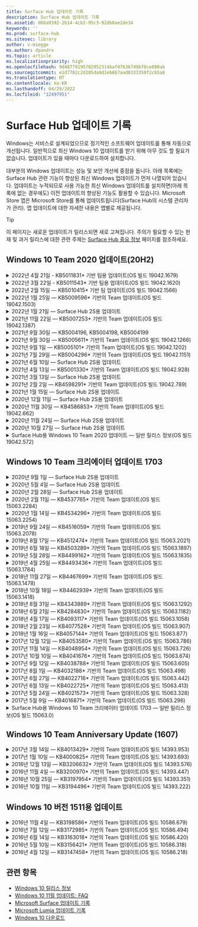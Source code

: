 ```yaml
---
title: Surface Hub 업데이트 기록
description: Surface Hub 업데이트 기록
ms.assetid: d66a9392-2b14-4cb2-95c3-92db0ae2de34
keywords: ''
ms.prod: surface-hub
ms.sitesec: library
author: v-miegge
ms.author: dpandre
ms.topic: article
ms.localizationpriority: high
ms.openlocfilehash: 9d48779195702952314baf07636749b70ce000ab
ms.sourcegitcommit: e1d7782c2d205da9d1eb6b7aad0333350f2cb5a8
ms.translationtype: HT
ms.contentlocale: ko-KR
ms.lasthandoff: 04/29/2022
ms.locfileid: "12497951"
---
```

# <a name="surface-hub-update-history"></a>Surface Hub 업데이트 기록

Windows는 서비스로 설계되었으므로 정기적인 소프트웨어 업데이트를 통해 자동으로 개선됩니다. 일반적으로 최신 Windows 10 업데이트를 받기 위해 아무 것도 할 필요가 없습니다. 업데이트가 있을 때마다 다운로드하여 설치합니다.

대부분의 Windows 업데이트는 성능 및 보안 개선에 중점을 둡니다. 아래 목록에는 Surface Hub 관련 기능이 향상된 최신 Windows 업데이트가 먼저 나열되어 있습니다. 업데이트는 누적되므로 사용 가능한 최신 Windows 업데이트를 설치하면(아래 목록에 없는 경우에도) 이전 업데이트의 향상된 기능도 활용할 수 있습니다. Microsoft Store 앱은 Microsoft Store를 통해 업데이트됩니다(Surface Hub의 시스템 관리자가 관리). 앱 업데이트에 대한 자세한 내용은 앱별로 제공됩니다.

> [!TIP]
> 이 페이지는 새로운 업데이트가 릴리스되면 새로 고쳐집니다. 주의가 필요할 수 있는 현재 및 과거 릴리스에 대한 관련 주제는 [Surface Hub 중요 정보](https://support.microsoft.com/products/surface-devices/surface-hub) 페이지를 참조하세요.

## <a name="windows-10-team-2020-update-20h2"></a>Windows 10 Team 2020 업데이트(20H2)

<details>
<summary>2022년 4월 21일 - KB5011831* 기반 팀용 업데이트(OS 빌드 19042.1679)</summary>

Surface Hub에 대한 이 업데이트는 품질 향상 및 보안 수정 사항을 포함합니다. [Windows 10 업데이트 기록](https://support.microsoft.com/help/4581839/windows-10-update-history)에 설명되어 있지 않은 Surface Hub 주요 업데이트는 다음을 포함합니다.

* "세션 종료"가 "장치에 업데이트가 필요합니다”라는 메시지를 트리거하지 못하도록 하는 수정 끝내기 위해 다시 시작하는 중..." 일부 시나리오에서는 이후에 다시 시작합니다.
* [SurfaceHub CSP](/windows/client-management/mdm/surfacehub-csp#deviceaccount)를 `DOMAIN\username` 형식으로 장치 계정을 구성하는 SyncML 정책과 함께 사용할 수 있도록 수정했습니다.
 
장치 기능 및 서비스 활성화/비활성화에 대한 내용은 [Surface Hub 관리자 가이드](/surface-hub/)를 참조하세요. *[KB5011831](https://support.microsoft.com/help/5011831)
</details>

<details>
<summary>2022년 3월 22일 - KB5011543* 기반 팀용 업데이트(OS 빌드 19042.1620)</summary>

Surface Hub에 대한 이 업데이트는 품질 향상 및 보안 수정 사항을 포함합니다. [Windows 10 업데이트 기록](https://support.microsoft.com/help/4581839/windows-10-update-history)에 설명되어 있지 않은 Surface Hub 주요 업데이트는 다음을 포함합니다.

* 관리자가 [프로그레시브 웹 앱 설치](install-pwa-surface-hub.md)(PWA) 기능을 추가합니다.
* Azure AD에 조인되거나 로컬 관리자 계정으로 구성된 Surface Hub가 컴퓨터 시계를 동기화하지 못할 수 있는 문제를 해결합니다.
* Authenticator 앱에서 모임 및 파일 로그인 제안을 사용하면 사용자가 로그인 프로세스를 반복해야 하는 문제를 해결합니다.
 
장치 기능 및 서비스 활성화/비활성화에 대한 내용은 [Surface Hub 관리자 가이드](/surface-hub/)를 참조하세요. *[KB5011543](https://support.microsoft.com/help/5011543)
</details>

<details>
<summary>2022년 2월 15일 — KB5010415* 기반 팀 업데이트(OS 빌드 19042.1566)</summary>

Surface Hub에 대한 이 업데이트는 품질 향상 및 보안 수정 사항을 포함합니다. Surface Hub에 대한 주요 업데이트는 [Windows 10 Team 2020 업데이트 2](surface-hub-2020-update-whats-new.md#windows-10-team-2020-update-2)에 요약되어 있으며 다음과 같은 기능도 포함되어 있습니다.

* 장치 계정을 설정하는 동안 Exchange 서비스를 사용하지 않도록 설정할 수 있는 수정 사항입니다.
* 온-프레미스 Exchange 사서함을 사용할 때 일부 장치 계정 설정 시나리오의 안정성이 개선되었습니다.
* SurfaceHub CSP를 사용할 때 일부 MDM 정책 설정 시나리오의 안정성을 개선합니다.
* 비즈니스용 Skype를 사용할 때 들어오는 통화 시나리오의 안정성을 개선합니다.

장치 기능 및 서비스 활성화/비활성화에 대한 내용은 [Surface Hub 관리자 가이드](/surface-hub/)를 참조하세요. *[KB5010415](https://support.microsoft.com/help/5010415)
</details>

<details>
<summary>2022년 1월 25일 — KB5009596* 기반의 Team 업데이트(OS 빌드 19042.1503)</summary>

Surface Hub에 대한 이 업데이트는 품질 향상 및 보안 수정 사항을 포함합니다. [Windows 10 업데이트 기록](https://support.microsoft.com/help/4581839/windows-10-update-history)에 설명되어 있지 않은 Surface Hub 주요 업데이트는 다음을 포함합니다.

* Surface Hub가 구성된 Azure Log Analytics 작업 영역에 데이터를 보고할 수 없는 문제를 해결합니다.
* 비즈니스용 Skype 모임을 Surface Hub의 시작 화면에서 시작하면 최소화하지 못한 SfB 클라이언트가 완전히 최대화될 수 있는 문제를 해결합니다.
* Azure AD에 조인한 Surface Hub가 모임에 초대받은 사람 목록으로 모임 및 파일 로그인을 미리 채우지 않은 문제를 해결합니다.
* 일부 온-프레미스 시나리오에서 장치 계정 암호 회전을 사용할 수 없는 문제를 해결합니다.

장치 기능 및 서비스 활성화/비활성화에 대한 내용은 [Surface Hub 관리자 가이드](/surface-hub/)를 참조하세요. *[KB5009596](https://support.microsoft.com/help/5009596)
</details>

<details>
<summary>2022년 1월 21일 — Surface Hub 2S용 업데이트</summary>

이 업데이트는 Surface Hub 2S에만 적용되며 아래에 설명된 드라이버 및 펌웨어 업데이트를 제공합니다.

* Surface UEFI 업데이트 - 694.3924.768.0
  * 시스템 보안과 안정성을 개선합니다.
* Intel(R) 관리 엔진 인터페이스 드라이버 - 2120.100.0.1085
  * 시스템 보안과 안정성을 개선합니다.
</details>

<details>
<summary>2021년 11월 22일 — KB5007253* 기반의 Team 업데이트(OS 빌드 19042.1387)</summary>

Surface Hub에 대한 이 업데이트는 품질 향상 및 보안 수정 사항을 포함합니다. [Windows 10 업데이트 기록](https://support.microsoft.com/help/4581839/windows-10-update-history)에 설명되어 있지 않은 Surface Hub 주요 업데이트는 다음을 포함합니다.

* MDM 정책을 사용하여 Surface Hub에서 '식별 이름'을 설정할 때 32자 제한을 적용하는 수정 사항입니다.
* 0에서 1(허용되는 저장소 카드) 값으로 되돌릴 때 AllowStorageCard MDM 정책 동작을 수정하는 수정 사항입니다.
* Edge(Chromium) 브라우저가 연결된 USB 드라이브를 포함하여 파일 탐색기에서 액세스할 수 있는 동일한 파일 위치에 액세스할 수 있도록 하려면 업데이트하세요.

장치 기능 및 서비스 활성화/비활성화에 대한 내용은 [Surface Hub 관리자 가이드](/surface-hub/)를 참조하세요. *[KB5007253](https://support.microsoft.com/help/5007253)
</details>

<details>
<summary>2021년 9월 30일 — KB5004196, KB5004198, KB5004199</summary>

이러한 Surface Hub 업데이트는 Teams 룸 클라이언트, Teams 관리 센터 에이전트, 회의실 룸 에이전트를 제공합니다. 주요 기능은 [Surface Hub의 Teams 룸](surface-hub-teams-rooms.md)에 요약되어 있습니다.
 
장치 기능 및 서비스 활성화/비활성화에 대한 내용은 [Surface Hub 관리자 가이드](/surface-hub/)를 참조하세요.
</details>

<details>
<summary>2021년 9월 30일 — KB5005611* 기반의 Team 업데이트(OS 빌드 19042.1266)</summary>

Surface Hub에 대한 이 업데이트는 품질 향상 및 보안 수정 사항을 포함합니다. [Windows 10 업데이트 기록](https://support.microsoft.com/help/4581839/windows-10-update-history)에 설명되어 있지 않은 Surface Hub 주요 업데이트는 다음을 포함합니다.

* 모임 모드 1(Teams 선호/SfB 사용 가능)을 모드 2 기능(Teams 전용)으로 바꿉니다. 두 설정 중 하나를 사용할 수 있지만 두 설정은 모두 동일합니다.

장치 기능 및 서비스 활성화/비활성화에 대한 내용은 [Surface Hub 관리자 가이드](/surface-hub/)를 참조하세요. *[KB5005611](https://support.microsoft.com/help/5005611)
</details>

<details>
<summary>2021년 9월 1일 — KB5005101* 기반의 Team 업데이트(OS 빌드 19042.1202)</summary>

Surface Hub에 대한 이 업데이트는 품질 향상 및 보안 수정 사항을 포함합니다. Surface Hub에 대한 주요 업데이트는 [Windows 10 Team 2020 업데이트 1](surface-hub-2020-update-whats-new.md#windows-10-team-2020-update-1)에 요약되어 있으며 다음과 같은 기능도 포함되어 있습니다.

* 온-프레미스 Exchange 사서함을 사용할 때 일부 장치 계정 설정 시나리오의 안정성이 개선되었습니다.

장치 기능 및 서비스 활성화/비활성화에 대한 내용은 [Surface Hub 관리자 가이드](/surface-hub/)를 참조하세요. *[KB5005101](https://support.microsoft.com/help/5005101)
</details>

<details>
<summary>2021년 7월 29일 — KB5004296* 기반의 Team 업데이트(OS 빌드 19042.1151)</summary>

Surface Hub에 대한 이 업데이트는 품질 향상 및 보안 수정 사항을 포함합니다. [Windows 10 업데이트 기록](https://support.microsoft.com/help/4581839/windows-10-update-history)에 설명되어 있지 않은 Surface Hub 주요 업데이트는 다음을 포함합니다.

* "로그 수집" 기능으로 업데이트하여 Windows 진단 데이터를 CSV 형식으로 포함할 수 있습니다.
* 종료 세션 정리가 Edge Chromium과 관련된 모든 데이터를 완전히 제거하도록 하는 수정 사항입니다.
* Authenticator 앱을 사용할 때 Azure AD 조인 Surface Hub를 사용하는 일부 개인 로그인 시나리오를 개선합니다.

장치 기능 및 서비스 활성화/비활성화에 대한 내용은 [Surface Hub 관리자 가이드](/surface-hub/)를 참조하세요. *[KB5004296](https://support.microsoft.com/help/5004296)
</details>

<details>
<summary>2021년 6월 10일 — Surface Hub 2S용 업데이트</summary>

이 업데이트는 Surface Hub 2S에만 적용되며 아래에 설명된 드라이버 및 펌웨어 업데이트를 제공합니다.

* Surface UEFI 업데이트 - 694.3751.768.0
  * 중요한 보안 취약성을 해결하고 시스템 안정성을 개선합니다.
* Surface ME 펌웨어 업데이트 - 11.8.86.3877
  * 중요한 보안 취약성을 해결하고 시스템 안정성을 개선합니다.
* Intel(R) 관리 엔진 인터페이스 드라이버 – 2102.100.0.1044
  * 중요한 보안 취약성을 해결하고 시스템 안정성을 개선합니다.
</details>

<details>
<summary>2021년 4월 13일 — KB5001330* 기반의 Team 업데이트(OS 빌드 19042.928)</summary>

Surface Hub에 대한 이 업데이트는 품질 향상 및 보안 수정 사항을 포함합니다. [Windows 10 업데이트 기록](https://support.microsoft.com/help/4581839/windows-10-update-history)에 설명되어 있지 않은 Surface Hub 주요 업데이트는 다음을 포함합니다.

* 일부 Surface Hub 장치가 모든 Windows 누적 업데이트 대신 매월 Windows 보안 업데이트만 설치하던 문제를 해결합니다.

장치 기능 및 서비스 활성화/비활성화에 대한 내용은 [Surface Hub 관리자 가이드](/surface-hub/)를 참조하세요. *[KB5001330](https://support.microsoft.com/help/5001330)
</details>

<details>
<summary>2021년 3월 13일 — Surface Hub 2S용 업데이트</summary>

이 업데이트는 Surface Hub 2S에만 적용되며 아래에 설명된 드라이버 및 펌웨어 업데이트를 제공합니다.

* Intel(R) Bluetooth 드라이버 - 22.30.0.4
  * 시스템 보안과 안정성을 개선합니다.
* Intel(R) 그래픽 드라이버 - 27.20.100.8682
  * 시스템 보안과 안정성을 개선합니다.
* Intel(R) Wi-Fi 드라이버 - 22.30.0.11
  * 시스템 보안과 안정성을 개선합니다.
</details>

<details>
<summary>2021년 2월 2일 — KB4598291* 기반의 Team 업데이트(OS 빌드 19042.789)</summary>

Surface Hub에 대한 이 업데이트는 품질 향상 및 보안 수정 사항을 포함합니다. [Windows 10 업데이트 기록](https://support.microsoft.com/help/4581839/windows-10-update-history)에 설명되어 있지 않은 Surface Hub 주요 업데이트는 다음을 포함합니다.

* 장치 계정의 UPN이 SMTP와 동일하지 않을 때 Exchange와의 일정 동기화가 작동할 수 있도록 하는 수정 사항입니다.
* Exchange와 일정 동기화 중에 관리자가 [최신 인증 사용을 비활성화](/windows/client-management/mdm/surfacehub-csp#deviceaccount-exchangemodernauthenabled)할 수 있는 기능 추가합니다.
* "장치 계정 자격 증명 정보 사용" 기능이 활성화된 후 Surface Hub 사용자에게 프록시 인증 정보를 입력하라는 메시지가 표시되지 않도록 합니다.
* 인증이 필요한 프록시가 사용 중인 경우 Windows Update 및 Microsoft Store 업데이트 확인이 완료되지 않는 문제를 해결합니다.
* 유선 수집 시나리오 중 Connect 앱의 안정성을 개선합니다.

장치 기능 및 서비스 활성화/비활성화에 대한 내용은 [Surface Hub 관리자 가이드](/surface-hub/)를 참조하세요. *[KB4598291](https://support.microsoft.com/help/4598291)
</details>

<details>
<summary>2021년 1월 15일 — Surface Hub 2S용 업데이트</summary>

이 업데이트는 Surface Hub 2S에만 적용되며 아래에 설명된 드라이버 및 펌웨어 업데이트를 제공합니다.

* Surface SMC 펌웨어 업데이트 - 3.93.139.0
* Surface UEFI 업데이트 - 694.3473.768.0
</details>

<details>
<summary>2020년 12월 11일 — Surface Hub 2S용 업데이트</summary>

이 업데이트는 Surface Hub 2S에만 적용되며 아래에 설명된 드라이버 및 펌웨어 업데이트를 제공합니다.

* Surface SMC 펌웨어 업데이트 - 3.92.139.0
* Surface UEFI 업데이트 - 694.3447.768.0
</details>

<details>
<summary>2020년 11월 30일 — KB4586853* 기반의 Team 업데이트(OS 빌드 19042.662)</summary>

Surface Hub에 대한 이 업데이트는 품질 향상 및 보안 수정 사항을 포함합니다. [Windows 10 업데이트 기록](https://support.microsoft.com/help/4581839/windows-10-update-history)에 설명되어 있지 않은 Surface Hub 주요 업데이트는 다음을 포함합니다.

* 추가 옵션을 제공하도록 개인 정보 설정 페이지로 업데이트합니다.
* 이미 시작된 모임이 시작/시작 화면에 표시되지 않은 문제를 해결합니다.
* 미국(en-US) 이외의 지역에 대한 클라우드 복구 문제를 해결합니다.
* 비즈니스용 Skype
  * 방향 오디오 성능을 개선합니다.
  * 비즈니스용 Skype 통화 중 펜을 사용할 때 “펜 탭” 소리가 감소되었습니다.
* Windows 참가자 프로그램 등록할 때 안정성을 개선합니다.
* Windows Team 셸의 안정성을 개선합니다.

장치 기능 및 서비스 활성화/비활성화에 대한 내용은 [Surface Hub 관리자 가이드](/surface-hub/)를 참조하세요. *[KB4586853](https://support.microsoft.com/help/4586853)
</details>

<details>
<summary>2020년 11월 24일 — Surface Hub 2S용 업데이트</summary>

이 업데이트는 Surface Hub 2S에만 적용되며 아래에 설명된 드라이버 및 펌웨어 업데이트를 제공합니다.

* Surface SMC 펌웨어 업데이트 - 3.91.139.0
  * 연결된 대기 안정성을 개선합니다.
* Surface 터치 펌웨어 업데이트 - 3.91.139.0
  * 연결된 대기 상태 터치 응답을 개선합니다.
* Surface USB 오디오 펌웨어 업데이트 - 3.91.139.0
* Surface 펜 펌웨어 업데이트 – 3.91.139.0
</details>

<details>
<summary>2020년 10월 27일 — Surface Hub 2S용 업데이트</summary>

이 업데이트는 Surface Hub 2S에만 적용되며 아래에 설명된 드라이버 및 펌웨어 업데이트를 제공합니다.

* Surface System Aggregator 펌웨어 업데이트 - 4.14.139.0
* Surface UEFI 업데이트 - 694.3386.768.0
</details>

<details>
<summary>Surface Hub용 Windows 10 Team 2020 업데이트 — 일반 릴리스 정보(OS 빌드 19042.572)</summary>

Surface Hub에 대한 이 업데이트는 품질 향상 및 보안 수정 사항을 포함합니다. [Windows 10 업데이트 기록](https://support.microsoft.com/help/4581839/windows-10-update-history)에 아직 설명되어 있지 않은 Surface Hub의 주요 업데이트 내용은 "[Windows 10 Team 2020 업데이트의 새로운 기능](/surface-hub/surface-hub-2020-update-whats-new)" 페이지에 설명되어 있습니다.

지역별 업데이트 여부, 배포 방법 및 장치 유형에 대한 자세한 내용은 "[Windows 10 Team 2020 업데이트 설치](/surface-hub/surface-hub-2020-update)" 페이지를 참조하세요.
</details>

## <a name="windows-10-team-creators-update-1703"></a>Windows 10 Team 크리에이터 업데이트 1703

<details>
<summary>2020년 9월 1일 — Surface Hub 2S용 업데이트</summary>

이 업데이트는 Surface Hub 2S에만 적용되며 아래에 설명된 드라이버 및 펌웨어 업데이트를 제공합니다.

* Surface SMC 펌웨어 업데이트 - 1.177.139.0
  * 필드 복구 시나리오를 개선합니다.
* Surface SSD 펌웨어 업데이트 - 5.14.139.0
  * 시스템 안정성을 개선합니다.
* Surface 시리얼 허브 드라이버 - 9.40.139.0
  * 시스템 안정성을 개선합니다.
</details>

<details>
<summary>2020년 5월 4일 — Surface Hub 2S용 업데이트</summary>

이 업데이트는 Surface Hub 2S에만 적용되며 아래에 설명된 드라이버 및 펌웨어 업데이트를 제공합니다.

* Surface USB 오디오 드라이버 - 15.3.6.0
  * 방향 오디오 성능을 개선합니다.
* Intel(R) 디스플레이 오디오 드라이버 - 10.27.0.5
  * 화면 공유 시나리오를 개선합니다.
* Intel(R) 그래픽 드라이버 - 26.20.100.7263
  * 시스템 안정성을 개선합니다.
* Surface 시스템 드라이버 - 1.7.139.0
  * 시스템 안정성을 개선합니다.
* Surface SMC 펌웨어 업데이트 - 1.176.139.0
  * 시스템 안정성을 개선합니다.
</details>

<details>
<summary>2020년 2월 28일 — Surface Hub 2S용 업데이트</summary>

이 업데이트는 Surface Hub 2S에만 적용되며 아래에 설명된 드라이버 및 펌웨어 업데이트를 제공합니다.

* Surface 통합 드라이버 - 13.46.139.0 
  * 디스플레이 밝기 시나리오를 개선합니다.
* Intel(R) 관리 엔진 인터페이스 드라이버 - 1914.12.0.1256
  * 시스템 안정성을 개선합니다.
* Surface SMC 펌웨어 업데이트 - 1.161.139.0
  * 펜 배터리 성능을 개선합니다.
* Surface UEFI 업데이트 - 694.2938.768.0
  * 시스템 안정성을 개선합니다.
</details>

<details>
<summary>2020년 2월 11일 — KB4537765* 기반의 Team 업데이트(OS 빌드 15063.2284)</summary>

Surface Hub에 대한 이 업데이트는 품질 향상 및 보안 수정 사항을 포함합니다. [Windows 10 업데이트 기록](https://support.microsoft.com/help/4018124/windows-10-update-history)에 설명되어 있지 않은 Surface Hub 주요 업데이트는 다음을 포함합니다.

* 비즈니스용 Skype 통화 중 Hub 2S를 다른 참가자가 잘 들을 수 없는 문제를 해결합니다.
* Surface Hub의 일부 아랍어, 히브리어, 기타 RTL 언어 사용 시나리오에 대한 안정성을 개선합니다.

장치 기능 및 서비스 활성화/비활성화에 대한 내용은 [Surface Hub 관리자 가이드](/surface-hub/)를 참조하세요.
*[KB4537765](https://support.microsoft.com/help/4537765)
</details>

<details>
<summary>2020년 1월 14일 — KB4534296* 기반의 Team 업데이트(OS 빌드 15063.2254)</summary>

Surface Hub에 대한 이 업데이트는 품질 향상 및 보안 수정 사항을 포함합니다. [Windows 10 업데이트 기록](https://support.microsoft.com/help/4018124/windows-10-update-history)에 설명되어 있지 않은 Surface Hub 주요 업데이트는 다음을 포함합니다.

* Microsoft Surface Hub 2S의 로그 수집 문제를 해결합니다.

장치 기능 및 서비스 활성화/비활성화에 대한 내용은 [Surface Hub 관리자 가이드](/surface-hub/)를 참조하세요.
*[KB4534296](https://support.microsoft.com/help/4534296)
</details>

<details>
<summary>2019년 9월 24일 — KB4516059* 기반의 Team 업데이트(OS 빌드 15063.2078)</summary>

Surface Hub에 대한 이 업데이트는 품질 향상 및 보안 수정 사항을 포함합니다. [Windows 10 업데이트 기록](https://support.microsoft.com/help/4018124/windows-10-update-history)에 설명되어 있지 않은 Surface Hub 주요 업데이트는 다음을 포함합니다.

 * 복구 옵션을 정확하게 반영하도록 Surface Hub 2S 복구 설정 페이지로 업데이트합니다.
 * 디바이스 인식성을 향상시키기 위해 Surface Hub 2S 시작 화면으로 업데이트합니다.
 * Windows Team 셸 배경이 잘못 표시되는 문제를 해결했습니다.
 * MDM 정책을 사용하여 구성할 때 시작 메뉴 레이아웃 지속성 문제를 해결했습니다.
 * 일부 내부 웹 사이트를 검색할 때 발생하는 Microsoft Edge 문제를 해결했습니다.
 * 전체 화면 모드로 프레젠테이션할 때 발생하는 비즈니스용 Skype의 문제를 해결했습니다.

장치 기능 및 서비스 활성화/비활성화에 대한 내용은 [Surface Hub 관리자 가이드](/surface-hub/)를 참조하세요.
*[KB4503289](https://support.microsoft.com/help/4503289)
</details>

<details>
<summary>2019년 8월 17일 — KB4512474* 기반의 Team 업데이트(OS 빌드 15063.2021)</summary>

Surface Hub에 대한 이 업데이트는 품질 향상 및 보안 수정 사항을 포함합니다. [Windows 10 업데이트 기록](https://support.microsoft.com/help/4018124/windows-10-update-history)에 설명되어 있지 않은 Surface Hub 주요 업데이트는 다음을 포함합니다.

 * Hub 2S의 비디오 출력이 기본적으로 "복제" 모드로 설정되어 있는지 확인합니다.
 * Surface Hub의 일부 아랍어 사용 시나리오에 대한 안정성을 개선합니다.

장치 기능 및 서비스 활성화/비활성화에 대한 내용은 [Surface Hub 관리자 가이드](/surface-hub/)를 참조하세요.
*[KB4503289](https://support.microsoft.com/help/4503289)
 </details>

<details>
<summary>2019년 6월 18일 — KB4503289* 기반의 Team 업데이트(OS 빌드 15063.1897)</summary>

Surface Hub에 대한 이 업데이트는 품질 향상 및 보안 수정 사항을 포함합니다. [Windows 10 업데이트 기록](https://support.microsoft.com/help/4018124/windows-10-update-history)에 설명되어 있지 않은 Surface Hub 주요 업데이트는 다음을 포함합니다.

* 사용자가 Azure Active Directory 계정으로 Microsoft Surface Hub 장치에 로그인하지 못하는 문제를 해결합니다. 이 문제는 이전 세션이 성공적으로 종료되지 않았기 때문에 발생합니다.
* 장치 계정 설정 시나리오에서 ID 공급자 및 Exchange에 대한 TLS 1.2 연결에 대한 지원을 추가합니다.
* Hub 2S에서 Hardware Diagnostic App의 안정성을 개선하기 위한 수정 사항입니다. 
* Hub 2S에서 처음 실행 설치 경험의 일관성을 개선하기 위한 수정 사 

장치 기능 및 서비스 활성화/비활성화에 대한 내용은 [Surface Hub 관리자 가이드](/surface-hub/)를 참조하세요.
*[KB4503289](https://support.microsoft.com/help/4503289)
</details>

<details>
<summary>2019년 5월 28일 — KB4499162* 기반의 Team 업데이트(OS 빌드 15063.1835)</summary>

Surface Hub에 대한 이 업데이트는 품질 향상 및 보안 수정 사항을 포함합니다. [Windows 10 업데이트 기록](https://support.microsoft.com/help/4018124/windows-10-update-history)에 설명되어 있지 않은 Surface Hub 주요 업데이트는 다음을 포함합니다.

* "장치 계정 자격 증명 정보 사용" 기능이 활성화된 후 Surface Hub 사용자에게 프록시 인증 정보를 입력하라는 메시지가 표시되지 않도록 합니다.
* 오디오/비디오가 올바른 프록시를 사용하지 않아 Skype 연결이 주기적으로 실패하는 문제를 해결합니다.
* 비즈니스용 Skype에서 TLS 1.2에 대한 지원을 추가합니다.
* Skype 서버에서 TLS 1.0 또는 TLS 1.1이 실행 중지된 경우 Skype 클라이언트에서 SIP 연결 오류를 해결합니다.

장치 기능 및 서비스 활성화/비활성화에 대한 내용은 [Surface Hub 관리자 가이드](/surface-hub/)를 참조하세요.
*[KB4499162](https://support.microsoft.com/help/4499162)
</details>

<details>
<summary>2019년 4월 25일 — KB4493436* 기반의 Team 업데이트(OS 빌드 15063.1784)</summary>

Surface Hub에 대한 이 업데이트는 품질 향상 및 보안 수정 사항을 포함합니다. [Windows 10 업데이트 기록](https://support.microsoft.com/help/4018124/windows-10-update-history)에 설명되어 있지 않은 Surface Hub 주요 업데이트는 다음을 포함합니다.

* Surface Hub에 연결된 일부 USB 장치의 비디오 및 오디오 동기화 문제를 해결합니다.

장치 기능 및 서비스 활성화/비활성화에 대한 내용은 [Surface Hub 관리자 가이드](/surface-hub/)를 참조하세요.
*[KB4493436](https://support.microsoft.com/help/4493436)
</details>

<details>
<summary>2018년 11월 27일 — KB4467699* 기반의 Team 업데이트(OS 빌드 15063.1478)</summary>

Surface Hub에 대한 이 업데이트는 품질 향상 및 보안 수정 사항을 포함합니다. [Windows 10 업데이트 기록](https://support.microsoft.com/help/4018124/windows-10-update-history)에 설명되어 있지 않은 Surface Hub 주요 업데이트는 다음을 포함합니다.

* 일부 사용자가 "내 모임 및 파일"에 로그인할 수 없는 문제를 해결합니다.

장치 기능 및 서비스 활성화/비활성화에 대한 내용은 [Surface Hub 관리자 가이드](/surface-hub/)를 참조하세요.
*[KBKB4467699](https://support.microsoft.com/help/KB4467699)
</details>

<details>
<summary>2018년 10월 18일 — KB4462939* 기반의 Team 업데이트(OS 빌드 15063.1418)</summary>

Surface Hub에 대한 이 업데이트는 품질 향상 및 보안 수정 사항을 포함합니다. [Windows 10 업데이트 기록](https://support.microsoft.com/help/4018124/windows-10-update-history)에 설명되어 있지 않은 Surface Hub 주요 업데이트는 다음을 포함합니다.

* 비즈니스용 Skype 수정 사항: 
  * 절전 모드에서 다시 시작할 때 발생하는 비즈니스용 Skype 연결 문제 해결
  * 장치가 인터넷에 연결된 경우 발생하는 비즈니스용 Skype 네트워크 연결 문제 해결
  * 디렉터리에서 사용자를 검색할 때 비즈니스용 Skype 충돌 문제 해결
* 엔터프라이즈 프록시 환경에서 허브가 실수로 "인터넷 연결 안 됨"을 보고하는 문제를 해결합습니다.
* 고객이 새로운 화이트보드 경험을 선택할 수 있는 기능을 구현했습니다.

장치 기능 및 서비스 활성화/비활성화에 대한 내용은 [Surface Hub 관리자 가이드](/surface-hub/)를 참조하세요.
*[KB4462939](https://support.microsoft.com/help/4462939)
</details>

<details>
<summary>2018년 8월 31일 — KB4343889* 기반의 Team 업데이트(OS 빌드 15063.1292)</summary>

Surface Hub에 대한 이 업데이트는 품질 향상 및 보안 수정 사항을 포함합니다. [Windows 10 업데이트 기록](https://support.microsoft.com/help/4018124/windows-10-update-history)에 설명되어 있지 않은 Surface Hub 주요 업데이트는 다음을 포함합니다.

* Microsoft Teams에 대한 지원을 추가합니다.
* Intune 등록과 관련된 작업 관리 문제를 해결합니다.
* 관리자가 허브에 대한 인스턴트 메시징 및 전자 메일 서비스를 사용하지 않도록 설정할 수 있습니다.
* Surface Hub 비즈니스용 Skype 앱에 대한 추가 버그 수정 사항과 안정성 개선입니다.

장치 기능 및 서비스 활성화/비활성화에 대한 내용은 [Surface Hub 관리자 가이드](/surface-hub/)를 참조하세요.
*[KB4343889](https://support.microsoft.com/help/4343889)
</details>

<details>
<summary>2018년 6월 21일 — KB4284830* 기반의 Team 업데이트(OS 빌드 15063.1182)</summary>

Surface Hub에 대한 이 업데이트는 품질 향상 및 보안 수정 사항을 포함합니다. [Windows 10 업데이트 기록](https://support.microsoft.com/help/4018124/windows-10-update-history)에 설명되어 있지 않은 Surface Hub 주요 업데이트는 다음을 포함합니다.

* EMEA의 GDPR 요구 사항을 지원하는 원격 분석 변경

장치 기능 및 서비스 활성화/비활성화에 대한 내용은 [Surface Hub 관리자 가이드](/surface-hub/)를 참조하세요.
*[KB4284830](https://support.microsoft.com/help/KB4284830)
</details>

<details>
<summary>2018년 4월 17일 — KB4093117* 기반의 Team 업데이트(OS 빌드 15063.1058)</summary>

Surface Hub에 대한 이 업데이트는 품질 향상 및 보안 수정 사항을 포함합니다. [Windows 10 업데이트 기록](https://support.microsoft.com/help/4018124/windows-10-update-history)에 설명되어 있지 않은 Surface Hub 주요 업데이트는 다음을 포함합니다.

* 유선 프로젝션 문제를 해결합니다.
* 특정 MDM(모바일 장치 관리) 정책에 대한 대량 업데이트를 사용하도록 설정합니다.
* 국제 전화 및 전화 걸기 문제 해결
* 2개의 Surface Hub가 동일한 모임에 참가할 때 이미지 해상도 문제를 해결합니다.
* OMS(Operations Management Suite) 인증서 처리 오류를 해결합니다.
* 세션 종료시 정리할 때 발생하는 보안 문제를 해결합니다.
* Surface Hub가 채널 149 ~ 165로 지정된 경우 지역 정부 규정으로 인해
  * 채널 149 ~ 165를 유럽, 일본 또는 이스라엘에서 계속 사용할 수 없는 Miracast 문제를 해결합니다.

장치 기능 및 서비스 활성화/비활성화에 대한 내용은 [Surface Hub 관리자 가이드](/surface-hub/)를 참조하세요.
*[KB4093117](https://support.microsoft.com/help/4093117)
</details>

<details>
<summary>2018년 2월 23일 — KB4077528* 기반의 Team 업데이트(OS 빌드 15063.907)</summary>

Surface Hub에 대한 이 업데이트는 품질 향상 및 보안 수정 사항을 포함합니다. [Windows 10 업데이트 기록](https://support.microsoft.com/help/4018124/windows-10-update-history)에 설명되어 있지 않은 Surface Hub 주요 업데이트는 다음을 포함합니다.

* MDM 설정이 올바르게 적용되지 않던 문제가 해결됨
* 정리 프로세스 개선

장치 기능 및 서비스 활성화/비활성화에 대한 내용은 [Surface Hub 관리자 가이드](/surface-hub/)를 참조하세요.
*[KB4077528](https://support.microsoft.com/help/4077528)
</details>

<details>
<summary>2018년 1월 16일 — KB4057144* 기반의 Team 업데이트(OS 빌드 15063.877)</summary>

Surface Hub에 대한 이 업데이트는 품질 향상 및 보안 수정 사항을 포함합니다. [Windows 10 업데이트 기록](https://support.microsoft.com/help/4018124/windows-10-update-history)에 설명되어 있지 않은 Surface Hub 주요 업데이트는 다음을 포함합니다.

* MDM을 통해 시작 메뉴 타일 레이아웃을 관리하는 기능 추가
* 암호 회전 구성에 대한 MDM 버그 수정 사항

장치 기능 및 서비스 활성화/비활성화에 대한 내용은 [Surface Hub 관리자 가이드](/surface-hub/)를 참조하세요.
*[KB4057144](https://support.microsoft.com/help/4057144)
</details>

<details>
<summary>2017년 12월 12일 — KB4053580* 기반의 Team 업데이트(OS 빌드 15063.786)</summary>

Surface Hub에 대한 이 업데이트는 품질 향상 및 보안 수정 사항을 포함합니다. [Windows 10 업데이트 기록](https://support.microsoft.com/help/4018124/windows-10-update-history)에 설명되어 있지 않은 Surface Hub 주요 업데이트는 다음을 포함합니다.

* 비즈니스용 Skype 통화 중에 카메라 비디오가 깜박거리는 문제(찢어지거나 깜박임) 해결
* 알림 센터 SSD ID 문제 해결

장치 기능 및 서비스 활성화/비활성화에 대한 내용은 [Surface Hub 관리자 가이드](/surface-hub/)를 참조하세요.
*[KB4053580](https://support.microsoft.com/help/4053580)
</details>

<details>
<summary>2017년 11월 14일 — KB4048954* 기반의 Team 업데이트(OS 빌드 15063.726)</summary>

Surface Hub에 대한 이 업데이트는 품질 향상 및 보안 수정 사항을 포함합니다. [Windows 10 업데이트 기록](https://support.microsoft.com/help/4018124/windows-10-update-history)에 설명되어 있지 않은 Surface Hub 주요 업데이트는 다음을 포함합니다.

* 고객이 MDM 정책을 사용하여 802.1x 유선 연결 인증을 사용할 수 있도록 하는 기능 업데이트입니다.
* 사용자가 파일을 열 때 동적으로 응용 프로그램을 선택할 수 있도록 하는 기능 업데이트입니다.
* 종료 세션 정리가 사용자의 계정과 장치 사이의 모든 연결을 완전히 제거하도록 하는 수정 사항입니다.
* 정리 시간 및 Miracast 연결 시간을 개선하는 성능 수정 사항입니다.
* 임시 모임 중 간편한 인증 활용을 도입합니다.
* 서비스 구성 요소가 장치에 걸쳐 구성된 동일한 프록시를 사용하도록 하는 수정 사항입니다.
* 장치에 의해 전송되는 원격 분석을 줄이고 더욱 완전히 보호하여 대역폭 이용률을 절가맙니다.
* 기능을 활성화하면 사용자가 회의 종료 후 Microsoft에 피드백을 제공할 수 있습니다.

장치 기능 및 서비스 활성화/비활성화에 대한 내용은 [Surface Hub 관리자 가이드](/surface-hub/)를 참조하세요.
*[KB4048954](https://support.microsoft.com/help/4048954)
</details>

<details>
<summary>2017년 10월 10일 — KB4041676* 기반의 Team 업데이트(OS 빌드 15063.674)</summary>

Surface Hub에 대한 이 업데이트는 품질 향상 및 보안 수정 사항을 포함합니다. [Windows 10 업데이트 기록](https://support.microsoft.com/help/4018124/windows-10-update-history)에 설명되어 있지 않은 Surface Hub 주요 업데이트는 다음을 포함합니다.

* 비즈니스용 Skype
  * 절전 모드에서 다시 시작할 때 장치 다시 부팅이 필요한 문제를 해결합니다.
  * Skype Online Hub 계정을 통해 외부 연락처가 해결되지 않은 문제를 해결합니다.
* PowerPoint
  * 일부 PowerPoint 프레젠테이션이 Hub에 반영되지 않는 문제를 해결합니다.
* 일반
  * 시스템 관리자가 USB 포트를 비활성화할 수 없는 문제를 해결합니다.

*[KB4041676](https://support.microsoft.com/help/4041676)
</details>

<details>
<summary>2017년 9월 12일 — KB4038788* 기반의 Team 업데이트(OS 빌드 15063.605) </summary>

Surface Hub에 대한 이 업데이트는 품질 향상 및 보안 수정 사항을 포함합니다. [Windows 10 업데이트 기록](https://support.microsoft.com/help/4018124/windows-10-update-history)에 설명되어 있지 않은 Surface Hub 주요 업데이트는 다음을 포함합니다.

* Security
  * 장치가 절전 모드에서 해제될 때 발생하는 Bitlocker 문제를 해결합니다.
* 일반
  * 장치 상태 원격 분석 빈도/양을 줄여 시스템 성능을 개선합니다.
  * 장치가 시스템 로그를 수집하지 못하게 했던 문제를 해결합니다.

*[KB4038788](https://support.microsoft.com/help/4038788)
</details>

<details>
<summary>2017년 8월 1일 — KB4032188* 기반의 Team 업데이트(OS 빌드 15063.498)</summary>

* 비즈니스용 Skype 
  * 다시 시도 또는 시스템 다시 부팅이 필요한 비즈니스용 Skype 로그인 문제를 해결합니다.
  * 비즈니스용 Skype 모임 시간이 잘못 표시되는 문제를 해결합니다.
  * Surface Hub 비즈니스용 Skype 안전성을 개선하기 위한 수정 사항입니다.

*[KB4032188](https://support.microsoft.com/help/4032188)
</details>

<details>
<summary>2017년 6월 27일 — KB4022716* 기반의 Team 업데이트(OS 빌드 15063.442)</summary>

Surface Hub에 대한 이 업데이트는 품질 향상 및 보안 수정 사항을 포함합니다. [Windows 10 업데이트 기록](https://support.microsoft.com/help/4018124/windows-10-update-history)에 설명되어 있지 않은 Surface Hub 주요 업데이트는 다음을 포함합니다.

* 절전 모드에 있는 84” Surface Hub의 전원을 끄고 수동으로 다시 시작해야 할 수 있는 NVIDIA 드라이버 충돌을 해결합니다.
* 일부 앱이 84” Surface Hub에서 실행되지 않는 문제를 해결했습니다.

*[KB4022716](https://support.microsoft.com/help/4022716)
</details>

<details>
<summary>2017년 6월 13일 — KB4022725* 기반의 Team 업데이트(OS 빌드 15063.413)</summary>

Surface Hub에 대한 이 업데이트는 품질 향상 및 보안 수정 사항을 포함합니다. [Windows 10 업데이트 기록](https://support.microsoft.com/help/4018124/windows-10-update-history)에 설명되어 있지 않은 Surface Hub 주요 업데이트는 다음을 포함합니다.

* 일반
  * 펜 잉크가 떨어지는 문제가 해결되었습니다.
  * “정리” 모임에 시간이 오래 걸리는 문제가 해결되었습니다.

*[KB4022725](https://support.microsoft.com/help/4022725)
</details>

<details>
<summary>2017년 5월 24일 — KB4021573* 기반의 Team 업데이트(OS 빌드 15063.328)</summary>

Surface Hub에 대한 이 업데이트는 품질 향상 및 보안 수정 사항을 포함합니다. [Windows 10 업데이트 기록](https://support.microsoft.com/help/4018124/windows-10-update-history)에 설명되어 있지 않은 Surface Hub 주요 업데이트는 다음을 포함합니다.

* 일반
  * 업데이트 문제가 발생했을 때 프록시 설정 보존 문제가 해결되었습니다.

*[KB4021573](https://support.microsoft.com/help/4021573)
</details>

<details>
<summary>2017년 5월 9일 — KB4016871* 기반의 Team 업데이트(OS 빌드 15063.296)</summary>

Surface Hub에 대한 이 업데이트는 품질 향상 및 보안 수정 사항을 포함합니다. [Windows 10 업데이트 기록](https://support.microsoft.com/help/4018124/windows-10-update-history)에 설명되어 있지 않은 Surface Hub 주요 업데이트는 다음을 포함합니다.

* 일반
  * 절전 모드/절전 모드에서 해제 주기 문제가 해결됨
  * 몇 가지 초기화 및 복구 문제가 해결됨
  * 업데이트 기록 탭 문제가 해결됨
  * Miracast 서비스 시작 문제가 해결됨
* 앱
  * 앱 패키지 업데이트 오류 해결

*[KB4016871](https://support.microsoft.com/help/4016871)
</details>

<details>
<summary>Surface Hub용 Windows 10 Team 크리에이터 업데이트 1703 — 일반 릴리스 정보(OS 빌드 15063.0)</summary>

Surface Hub에 대한 이 업데이트는 품질 향상 및 보안 수정 사항을 포함합니다. [Windows 10 업데이트 기록](https://support.microsoft.com/help/4018124/windows-10-update-history)에 설명되어 있지 않은 Surface Hub 주요 업데이트는 다음을 포함합니다.

* 대형 화면 환경 발전 
  * 환영 및 시작에서 모임 회전식 보기 개선
  * 시작 메뉴에서 직접 모임에 참가하고 세션 종료
  * 앱에서 세션 중에 더 많은 화면 활용
  * Skype 컨트롤 간소화
  * 피드백을 제공하기 위한 메커니즘 개선
* 내 개인 콘텐츠에 액세스*
  * 환영 또는 시작에서 개인 Single Sign-On 로그인
  * 시작 메뉴에서 직접 모임에 참가하고 세션 종료
  * 시작에서 직접 비즈니스용 OneDrive를 통해 개인 파일에 액세스
  * 미리 채워진 참석자 로그인
  * “Authenticator” 앱으로 인증 흐름 간소화**
* 배포 및 관리 효율성 
  * 대량 프로비전을 통해 OOBE 환경 간소화
  * 클라우드 기반 장치 복구 서비스
  * 엔터프라이즈 클라이언트 인증서 지원
  * 프록시 자격 증명 지원 개선
  * Skype QoS(서비스 품질) 구성 지원 추가/개선
  * 설정에서 기본 장치 볼륨을 설정하는 기능 추가.
  * Surface Hub [설정](/surface-hub/remote-surface-hub-management)에 대한 MDM 지원 개선
* 보안 개선 
  * USB 드라이브를 BitLocker로만 제한하는 기능 추가
  * MDM을 통해 USB 포트를 비활성화하는 기능 추가
  * 시간 초과 시 “세션 다시 시작” 기능을 비활성화하는 기능 추가
  * 유선 802.1x 지원 추가
* 오디오 및 프로젝션
  * Dolby Audio “휴먼 스피커” 향상
  * 비즈니스용 Skype 통화 중 펜을 사용할 때 “펜 탭” 소리 감소
  * Miracast 인프라 연결에 대한 지원 추가
* 안정성 및 성능 수정 사항
  * 몇 가지 초기화 및 복구 문제가 해결됨
  * 클라이언트 인증서를 사용할 때 발생하는 Surface Hub Exchange 인증 문제가 해결됨
  * Wi-Fi 네트워크 연결 및 자격 증명 안정성 개선
  * 비디오를 재생할 때 발생하는 Miracast 오디오 팝 및 동기화 문제가 해결됨
  * 자동 연결 동작을 비활성화하는 설정 포함

*단일 로그인 기능을 사용하려면 Office365 및 OneDrive를 사용해야 함 **서비스 요구 사항은 관리자 가이드 참조

</details>

## <a name="windows-10-team-anniversary-update-1607"></a>Windows 10 Team Anniversary Update (1607)

<details>
<summary>2017년 3월 14일 — KB4013429* 기반의 Team 업데이트(OS 빌드 14393.953)</summary>

Surface Hub에 대한 이 업데이트는 품질 향상 및 보안 수정 사항을 포함합니다. [Windows 10 업데이트 기록](https://support.microsoft.com/help/4018124/windows-10-update-history)에 설명되어 있지 않은 Surface Hub 주요 업데이트는 다음을 포함합니다.

* 일반
  * 제한된 파일 위치를 탐색하지 못하도록 파일 탐색기에 대한 보안 픽스
* 비즈니스용 Skype
  * 원격 데스크톱 기반 화면 공유 시 대기 시간 문제 해결

*[KB4013429](https://support.microsoft.com/help/4013429)
</details>

<details>
<summary>2017년 1월 10일 — KB4000825* 기반의 Team 업데이트(OS 빌드 14393.693)</summary>

Surface Hub에 대한 이 업데이트는 품질 향상 및 보안 수정 사항을 포함합니다. [Windows 10 업데이트 기록](https://support.microsoft.com/help/4018124/windows-10-update-history)에 설명되어 있지 않은 Surface Hub 주요 업데이트는 다음을 포함합니다.

* 실제 일본어 키보드와 함께 사용하기 위한 106/109 키보드 레이아웃이 선택할 수 있도록 활성화

*[KB4000825](https://support.microsoft.com/help/4000825)
</details>

<details>
<summary>2016년 12월 13일 — KB3206632* 기반의 Team 업데이트(OS 빌드 14393.576)</summary>

Surface Hub에 대한 이 업데이트는 품질 향상 및 보안 수정 사항을 포함합니다. [Windows 10 업데이트 기록](https://support.microsoft.com/help/4018124/windows-10-update-history)에 설명되어 있지 않은 Surface Hub 주요 업데이트는 다음을 포함합니다.

* 유선 연결 오디오 왜곡 문제 해결

*[KB3206632](https://support.microsoft.com/help/3206632)
</details>

<details>
<summary>2016년 11월 4일 — KB3200970* 기반의 Team 업데이트(OS 빌드 14393.447)</summary>

Surface Hub용 Windows 10 Team Anniversary Update(버전 1607)에 대한 이 업데이트는 품질 향상 및 보안 픽스를 포함합니다. [Windows 10 업데이트 기록](https://support.microsoft.com/help/4018124/windows-10-update-history)에 설명되어 있지 않은 Surface Hub 주요 업데이트는 다음을 포함합니다.

* 안전성을 개선하기 위한 비즈니스용 Skype 버그 수정 사항

*[KB3200970](https://support.microsoft.com/help/3200970)
</details>

<details>
<summary>2016년 10월 25일 — KB3197954* 기반의 Team 업데이트(OS 빌드 14393.351)</summary>

Surface Hub에 대한 이 업데이트는 품질 향상 및 보안 수정 사항을 포함합니다. [Windows 10 업데이트 기록](https://support.microsoft.com/help/4018124/windows-10-update-history)에 설명되어 있지 않은 Surface Hub 주요 업데이트는 다음을 포함합니다.

* Surface Hub의 전력 소비를 줄이고 장기 신뢰성을 개선하기 위해 OS 및 Bios에서 새로운 절전 기능 활성화
* 일반
  * 화상 키보드가 가끔 나타나지 않는 시나리오 해결
  * 예약된 모임을 열 때 가끔씩 발생하는 화이트보드 응용 프로그램 전환 문제 해결
  * 장치가 초기화된 후 관리자가 로컬 관리자 암호를 변경하지 못하게 하는 문제 해결
  * 장치 초기화 중 상태 표시줄 추적 관련 문제를 해결하는 BIOS 변경
  * 전원 끄기 문제를 해결하기 위한 UEFI 업데이트

*[KB3197954](https://support.microsoft.com/help/3197954)
</details>

<details>
<summary>2016년 10월 11일 — KB3194496* 기반의 Team 업데이트(OS 빌드 14393.222)</summary>

이 업데이트는 Surface Hub에 Windows 10 Team Anniversary Update를 제공하며, 품질 향상 및 보안 픽스를 포함합니다. (장치가 설치된 후 Windows 10 버전 1607이 실행됩니다.) [Windows 10 업데이트 기록](https://support.microsoft.com/help/4018124/windows-10-update-history)에 아직 설명되어 있지 않은 Surface Hub의 주요 업데이트는 다음과 같습니다.

* 비즈니스용 Skype
  * 페더레이션 계정을 사용하여 모임에 참가할 때의 문제를 포함하여 모임에 참가할 때의 성능 향상
  * 이제 Surface Hub를 위한 비즈니스용 Skype에서 VBSS(비디오 기반 화면 공유) 지원 사용 가능
  * 유휴 시간 5분이 연결이 끊어지는 문제가 해결됨
  * Skype 허브 대 허브 화면 공유 실패 문제가 해결됨
  * Skype 영상 통화 개선 사항은 다음과 같습니다.
    * 여러 비디오 발표자와의 모임 중 비디오 손실
    * 통화 중 비디오 자르기
    * 다른 참가자에게 발신 전화 비디오가 표시되지 않는 문제 해결
  * UPN 로그인 오류 문제가 해결됨
  * SIP(Session Initiation Protocol) 통화 사용 중에 발생하는 전화번호판 관련 문제가 해결됨
* 화이트보드
  * 이제 사용자는 공유 기능을 통해 OneDrive 온라인 서비스를 사용하여 화이트보드 세션을 저장하고 회수할 수 있음
  * 도크에서 펜을 제거할 때 화이트보드 실행 개선
* 앱
  * 개인 및 회사 파일에 액세스할 수 있도록 미리 설치된 OneDrive 앱
  * 사진 및 비디오를 볼 수 있는 미리 설치된 사진 앱
  * 대시보드를 볼 수 있는 미리 설치된 PowerBI 앱
  * 모든 Office 앱(Word, Excel, PowerPoint)에서 잉크 지원
  * 이제 Surface Hub용 Edge가 Flash 기반 웹 사이트 지원
* 일반
  * 오디오 장치 선택이 활성화됨(외부 오디오 장치를 사용하여 연결된 Surface Hub의 경우)
  * DisplayPort 출력 커넥터에서 HDCP 지원 활성화됨
  * 유용성 최적화 설정에 대한 시스템 UI 변경(자세한 내용은 [사용자와 관리자 가이드](https://www.microsoft.com/surface/support/surface-hub)를 참조하세요.)
  * Azure Active Directory 로그인 흐름 속도를 높이는 버그 수정 사항과및 성능 최적화
  * Surface Hub 초기화 및 복원에 필요한 시간이 크게 개선됨
  * Windows Defender UI가 설정 내에서 추가됨
  * 시작하는 UX 터치가 개선됨
  * 지원되는 장치에서 Miracast를 통한 1080p 이상의 무선 프로젝션에 대한 지원이 활성화됨
  * 시작할 때 "인터넷이 연결되지 않았습니다."및 "약속이 최신 상태가 아닐 수도 있습니다."라는 잘못된 알림 상태가 해결됨
  * 화상 키보드의 안정성이 개선됨
  * Windows ICD(Imaging & Configuration Designer) 및 OMS(Operations Management Suite)의 향상된 Surface Hub 모니터링 솔루션을 사용하여 Surface Hub 프로비전 패키지를 작성하기 위한 추가 지원

*[KB3194496](https://support.microsoft.com/help/3194496)
</details>

## <a name="updates-for-windows-10-version-1511"></a>Windows 10 버전 1511용 업데이트

<details>
<summary>2016년 11월 4일 — KB3198586* 기반의 Team 업데이트(OS 빌드 10586.679)</summary>

Surface Hub에 대한 Windows 10 Team (버전 1511)의 이 업데이트는 [Windows 10 업데이트 기록](https://support.microsoft.com/help/4018124/windows-10-update-history)에 설명된 품질 향상 및 보안 픽스를 포함합니다. 이 업데이트에는 Surface Hub 관련 항목이 없습니다.

*[KB3198586](https://support.microsoft.com/help/3198586)
</details>

<details>
<summary>2016년 7월 12일 — KB3172985* 기반의 Team 업데이트(OS 빌드 10586.494)</summary>

이 업데이트는 품질 향상 및 보안 수정 사항을 포함합니다. 새로운 운영 체제 기능은 도입되지 않았습니다. Surface Hub 관련 주요 변경 내용([Windows 10 업데이트 기록](https://support.microsoft.com/help/4018124/windows-10-update-history)에 포함되지 않음)은 다음과 같습니다.

* Windows 시스템 충돌을 일으키는 문제가 해결됨
* Windows 시스템 충돌을 일으키는 문제가 해결됨
* 사전 종료 서비스 충돌을 일으키는 문제가 해결됨
* 세션 후에 일부 앱 데이터가 제대로 제거되지 않는 문제가 해결됨
* Broadcom NFC 드라이버를 업데이트하여 NFC 성능이 개선됨
* Marvell Wi-Fi 드라이버를 업데이트하여 Miracast 성능이 개선됨
* Nvidia 드라이버를 업데이트하여 84" Surface Hub 장치가 어둡거나 흐릿한 내용을 표시하는 버그가 수정되었습니다.
* 다음과 같은 많은 비즈니스용 Skype 문제가 해결되었습니다. 
  * 모임 도중 비즈니스용 Skype의 연결이 끊어지는 문제
  * 모임 이끌이가 페더레이션 구성에 있을 때 사용자가 모임에 참가할 수 없는 문제
  * 비즈니스용 Skype 응용 프로그램 공유 활성화
  * Skype 응용 프로그램 충돌을 일으킨 문제
* “설정”에서 장치 초기화가 완료되기 전에 중단되는 경우 OS가 손상될 수 있음을 사용자에게 알리는 메시지가 추가됨

*[KB3172985](https://support.microsoft.com/help/3172985)
</details>

<details>
<summary>2016년 6월 14일 — KB3163018* 기반의 Team 업데이트(OS 빌드 10586.420)</summary>

Surface Hub에 대한 이 업데이트는 품질 향상 및 보안 수정 사항을 포함합니다. 새로운 운영 체제 기능은 도입되지 않았습니다. [Windows 10 업데이트 기록](https://support.microsoft.com/help/4018124/windows-10-update-history)에 설명되어 있지 않은 Surface Hub 주요 업데이트는 다음을 포함합니다.

* 제한된 릴리스입니다. Surface Hub 관련 패키지 세부 정보에 대한 내용은 2016년 7월 12일 [KB3172985](https://support.microsoft.com/en-us/help/3172985)(OS 빌드 10586.494)를 참조하세요.

*[KB3163018](https://support.microsoft.com/help/3163018)
</details>

<details>
<summary>2016년 5월 10일 — KB3156421* 기반의 Team 업데이트(OS 빌드 10586.318)</summary>

Surface Hub에 대한 이 업데이트는 품질 향상 및 보안 수정 사항을 포함합니다. 새로운 운영 체제 기능은 도입되지 않았습니다. [Windows 10 업데이트 기록](https://support.microsoft.com/help/4018124/windows-10-update-history)에 설명되어 있지 않은 Surface Hub 주요 업데이트는 다음을 포함합니다.

* 특정 Microsoft Store 앱(OneDrive) 설치를 방해하는 문제가 해결됨
* 응용 프로그램에서 터치 입력이 응답하지 않게 하는 문제가 해결됨

*[KB3156421](https://support.microsoft.com/help/3156421)
</details>

<details>
<summary>2016년 4월 12일 — KB3147458* 기반의 Team 업데이트(OS 빌드 10586.218)</summary>

Surface Hub에 대한 이 업데이트는 품질 향상 및 보안 수정 사항을 포함합니다. 새로운 운영 체제 기능은 도입되지 않았습니다. [Windows 10 업데이트 기록](https://support.microsoft.com/help/4018124/windows-10-update-history)에 설명되어 있지 않은 Surface Hub 주요 업데이트는 다음을 포함합니다.

* 세션 간에 볼륨 수준이 제대로 다시 설정되지 않는 문제가 해결됨

*[KB3147458](https://support.microsoft.com/help/3147458)
</details>

## <a name="related-topics"></a>관련 항목

* [Windows 10 릴리스 정보](https://go.microsoft.com/fwlink/p/?LinkId=724328)
* [Windows 10 11월 업데이트: FAQ](https://windows.microsoft.com/windows-10/windows-update-faq)
* [Microsoft Surface 업데이트 기록](https://go.microsoft.com/fwlink/p/?LinkId=724327)
* [Microsoft Lumia 업데이트 기록](https://go.microsoft.com/fwlink/p/?LinkId=785968)
* [Windows 10 다운로드](https://go.microsoft.com/fwlink/p/?LinkId=616447)

